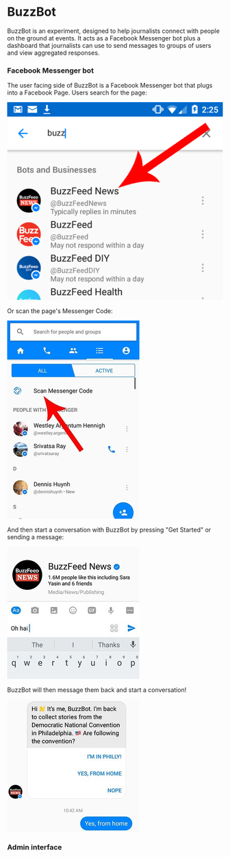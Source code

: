 # BuzzBot

BuzzBot is an experiment, designed to help journalists connect with people on the ground at events. It acts as a Facebook Messenger bot plus a dashboard that journalists can use to send messages to groups of users and view aggregated responses.

### Facebook Messenger bot

The user facing side of BuzzBot is a Facebook Messenger bot that plugs into a Facebook Page. Users search for the page:

![Search for FB Page](./assets/search-for-fb-page.png)

Or scan the page's Messenger Code:

![Scan FB Page Code](./assets/scan-fb-page-code.jpg)

And then start a conversation with BuzzBot by pressing "Get Started" or sending a message:

![Send message to BuzzBot](./assets/send-message-to-buzzbot.jpg)

BuzzBot will then message them back and start a conversation!

![BuzzBot messages back](./assets/buzzbot-messages-back.jpg)

### Admin interface
